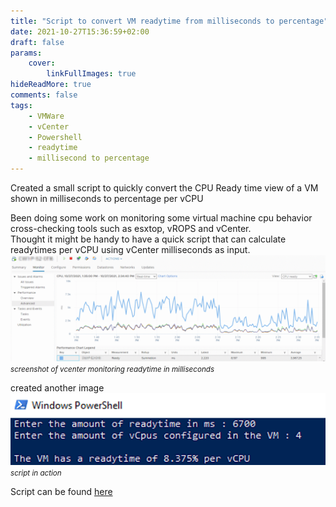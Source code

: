 ```yaml
---
title: "Script to convert VM readytime from milliseconds to percentage"
date: 2021-10-27T15:36:59+02:00
draft: false
params:
    cover:
        linkFullImages: true
hideReadMore: true
comments: false
tags:
    - VMWare
    - vCenter
    - Powershell
    - readytime
    - millisecond to percentage
---
```


Created a small script to quickly convert the CPU Ready time view of a VM shown in milliseconds to percentage per vCPU

<!--more-->

Been doing some work on monitoring some virtual machine cpu behavior cross-checking tools such as esxtop, vROPS and vCenter.  
Thought it might be handy to have a quick script that can calculate readytimes per vCPU using vCenter milliseconds as input.
![vCenter Monitor Readytime in ms](img/vcenter-readytime-ms-00.png)
<small>_screenshot of vcenter monitoring readytime in milliseconds_</small>

created another image  
![script in action](img/vcenter-readytime-ms-script.png)
<small>_script in action_</small>

Script can be found [here](https://gist.github.com/virtualistic/bc9118e3d142718fb5e48f3cf9c4f3aa)

